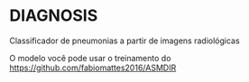 # DIAGNOSIS
Classificador de pneumonias a partir de imagens radiológicas

O modelo você pode usar o treinamento do https://github.com/fabiomattes2016/ASMDIR
